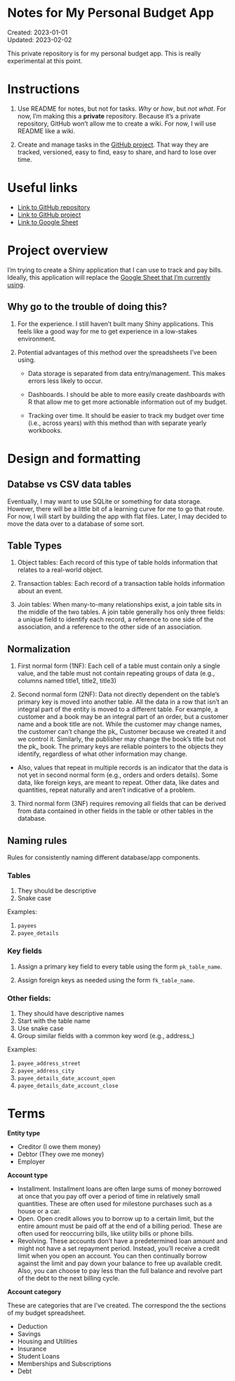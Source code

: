 
<!-- README.md is generated from README.Rmd. Please edit that file -->

# Notes for My Personal Budget App

Created: 2023-01-01  
Updated: 2023-02-02

<!-- badges: start -->
<!-- badges: end -->

This private repository is for my personal budget app. This is really
experimental at this point.

# Instructions

1.  Use README for notes, but not for tasks. *Why* or *how*, but *not
    what*. For now, I’m making this a **private** repository. Because
    it’s a private repository, GitHub won’t allow me to create a wiki.
    For now, I will use README like a wiki.

2.  Create and manage tasks in the [GitHub project](). That way they are
    tracked, versioned, easy to find, easy to share, and hard to lose
    over time.

# Useful links

- [Link to GitHub
  repository](https://github.com/brad-cannell/budget_app)
- [Link to GitHub
  project](https://github.com/orgs/brad-cannell/projects/15/views/1)
- [Link to Google
  Sheet](https://docs.google.com/spreadsheets/d/1WwseDMbA9OTkwhb51wMKgJfVlayhp-j65tf7MYfwhZ4/edit#gid=1109763561)

# Project overview

I’m trying to create a Shiny application that I can use to track and pay
bills. Ideally, this application will replace the [Google Sheet that I’m
currently
using](https://docs.google.com/spreadsheets/d/1WwseDMbA9OTkwhb51wMKgJfVlayhp-j65tf7MYfwhZ4/edit#gid=1109763561).

## Why go to the trouble of doing this?

1.  For the experience. I still haven’t built many Shiny applications.
    This feels like a good way for me to get experience in a low-stakes
    environment.

2.  Potential advantages of this method over the spreadsheets I’ve been
    using.

    - Data storage is separated from data entry/management. This makes
      errors less likely to occur.

    - Dashboards. I should be able to more easily create dashboards with
      R that allow me to get more actionable information out of my
      budget.

    - Tracking over time. It should be easier to track my budget over
      time (i.e., across years) with this method than with separate
      yearly workbooks.

# Design and formatting

## Databse vs CSV data tables

Eventually, I may want to use SQLite or something for data storage.
However, there will be a little bit of a learning curve for me to go
that route. For now, I will start by building the app with flat files.
Later, I may decided to move the data over to a database of some sort.

## Table Types

1.  Object tables: Each record of this type of table holds information
    that relates to a real-world object.

2.  Transaction tables: Each record of a transaction table holds
    information about an event.

3.  Join tables: When many-to-many relationships exist, a join table
    sits in the middle of the two tables. A join table generally hos
    only three fields: a unique field to identify each record, a
    reference to one side of the association, and a reference to the
    other side of an association.

## Normalization

1.  First normal form (1NF): Each cell of a table must contain only a
    single value, and the table must not contain repeating groups of
    data (e.g., columns named title1, title2, title3)

2.  Second normal form (2NF): Data not directly dependent on the table’s
    primary key is moved into another table. All the data in a row that
    isn’t an integral part of the entity is moved to a different table.
    For example, a customer and a book may be an integral part of an
    order, but a customer name and a book title are not. While the
    customer may change names, the customer can’t change the pk\_
    Customer because we created it and we control it. Similarly, the
    publisher may change the book’s title but not the pk\_ book. The
    primary keys are reliable pointers to the objects they identify,
    regardless of what other information may change.

- Also, values that repeat in multiple records is an indicator that the
  data is not yet in second normal form (e.g., orders and orders
  details). Some data, like foreign keys, are meant to repeat. Other
  data, like dates and quantities, repeat naturally and aren’t
  indicative of a problem.

3.  Third normal form (3NF) requires removing all fields that can be
    derived from data contained in other fields in the table or other
    tables in the database.

## Naming rules

Rules for consistently naming different database/app components.

### Tables

1.  They should be descriptive
2.  Snake case

Examples:

1.  `payees`
2.  `payee_details`

### Key fields

1.  Assign a primary key field to every table using the form
    `pk_table_name`.

2.  Assign foreign keys as needed using the form `fk_table_name`.

### Other fields:

1.  They should have descriptive names
2.  Start with the table name
3.  Use snake case
4.  Group similar fields with a common key word (e.g., address\_)

Examples:

1.  `payee_address_street`
2.  `payee_address_city`
3.  `payee_details_date_account_open`
4.  `payee_details_date_account_close`

# Terms

**Entity type**

- Creditor (I owe them money)
- Debtor (They owe me money)
- Employer

**Account type**

- Installment. Installment loans are often large sums of money borrowed
  at once that you pay off over a period of time in relatively small
  quantities. These are often used for milestone purchases such as a
  house or a car.
- Open. Open credit allows you to borrow up to a certain limit, but the
  entire amount must be paid off at the end of a billing period. These
  are often used for reoccurring bills, like utility bills or phone
  bills.
- Revolving. These accounts don’t have a predetermined loan amount and
  might not have a set repayment period. Instead, you’ll receive a
  credit limit when you open an account. You can then continually borrow
  against the limit and pay down your balance to free up available
  credit. Also, you can choose to pay less than the full balance and
  revolve part of the debt to the next billing cycle.

**Account category**

These are categories that are I’ve created. The correspond the the
sections of my budget spreadsheet.

- Deduction
- Savings
- Housing and Utilities
- Insurance
- Student Loans
- Memberships and Subscriptions
- Debt
